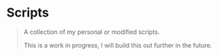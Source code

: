 # Scripts

> A collection of my personal or modified scripts.
>
> This is a work in progress, I will build this out further in the future.
